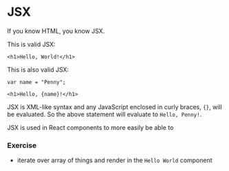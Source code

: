 # JSX

If you know HTML, you know JSX.

This is valid JSX:

```
<h1>Hello, World!</h1>
```

This is also valid JSX:

```
var name = "Penny";

<h1>Hello, {name}!</h1>
```

JSX is XML-like syntax and any JavaScript enclosed in curly braces, `{}`, will be evaluated. So the above statement will evaluate to `Hello, Penny!`.

JSX is used in React components to more easily be able to

### Exercise

* iterate over array of things and render in the `Hello World` component
